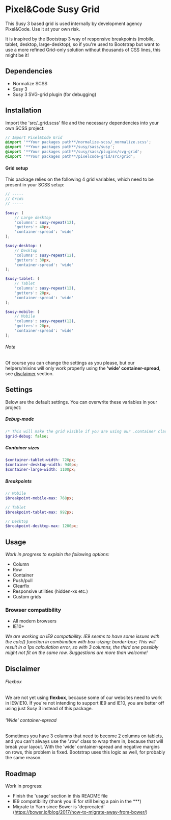 # Pixel&Code Susy Grid

This Susy 3 based grid is used internally by development agency Pixel&Code. Use it at your own risk.

It is inspired by the Bootstrap 3 way of responsive breakpoints (mobile, tablet, desktop, large-desktop), so if you're
used to Bootstrap but want to use a more refined Grid-only solution without thousands of CSS lines, this might be it!

## Dependencies

* Normalize SCSS
* Susy 3
* Susy 3 SVG-grid plugin (for debugging)

## Installation

Import the 'src/_grid.scss' file and the necessary dependencies into your own SCSS project:

```scss
// Import Pixel&Code Grid
@import '**Your packages path**/normalize-scss/_normalize.scss';
@import '**Your packages path**/susy/sass/susy';
@import '**Your packages path**/susy/sass/plugins/svg-grid';
@import '**Your packages path**/pixelcode-grid/src/grid';
```

#### Grid setup

This package relies on the following 4 grid variables, which need to be present in your SCSS setup:

````scss
// -----
// Grids
// -----

$susy: (
    // Large desktop
    'columns': susy-repeat(12),
    'gutters': 40px,
    'container-spread': 'wide'
);

$susy-desktop: (
    // Desktop
    'columns': susy-repeat(12),
    'gutters': 30px,
    'container-spread': 'wide'
);

$susy-tablet: (
    // Tablet
    'columns': susy-repeat(12),
    'gutters': 20px,
    'container-spread': 'wide'
);

$susy-mobile: (
    // Mobile
    'columns': susy-repeat(12),
    'gutters': 20px,
    'container-spread': 'wide'
);
````

###### Note
Of course you can change the settings as you please, but our helpers/mixins will only work properly using
the **'wide' container-spread**, see [disclaimer](#disclaimer) section.

## Settings

Below are the default settings. You can overwrite these variables in your project:

##### Debug-mode

````scss
/* This will make the grid visible if you are using our .container class */
$grid-debug: false;
````

##### Container sizes
```scss
$container-tablet-width: 720px;
$container-desktop-width: 940px;
$container-large-width: 1100px;
```

##### Breakpoints
````scss
// Mobile
$breakpoint-mobile-max: 768px;

// Tablet
$breakpoint-tablet-max: 992px;

// Desktop
$breakpoint-desktop-max: 1200px;
````

## Usage

_Work in progress to explain the following options:_

- Column
- Row
- Container
- Push/pull
- Clearfix
- Responsive utilities (hidden-xs etc.)
- Custom grids

### Browser compatibility

* All modern browsers
* IE10+

_We are working on IE9 compatibility. IE9 seems to have some issues with the calc() function in combination with
box-sizing: border-box; This will result in a 1px calculation error, so with 3 columns, the third one possibly
might not fit on the same row. Suggestions are more than welcome!_

## <a name="disclaimer"></a>Disclaimer

###### Flexbox
We are not yet using **flexbox**, because some of our websites need to work in IE9/IE10.
If you're not intending to support IE9 and IE10, you are better off using just Susy 3 instead of this package.

###### 'Wide' container-spread
Sometimes you have 3 columns that need to become 2 columns on tablets, and you can't always use the '.row' class
to wrap them in, because that will break your layout. With the 'wide' container-spread and negative margins on rows,
this problem is fixed. Bootstrap uses this logic as well, for probably the same reason.

## Roadmap

Work in progress:

* Finish the 'usage' section in this README file
* IE9 compatibility (thank you IE for still being a pain in the ***)
* Migrate to Yarn since Bower is 'deprecated' (https://bower.io/blog/2017/how-to-migrate-away-from-bower/)

